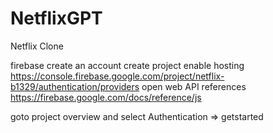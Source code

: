 # NetflixGPT

Netflix Clone

firebase
create an account
create project
enable hosting
https://console.firebase.google.com/project/netflix-b1329/authentication/providers
open web API references
https://firebase.google.com/docs/reference/js


goto project overview and select Authentication => getstarted
